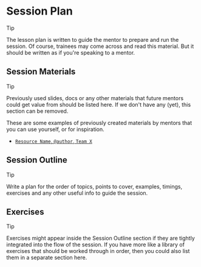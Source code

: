 # Session Plan

> [!TIP]
> The lesson plan is written to guide the mentor to prepare and run the session. Of course, trainees may come across and read this material. But it should be written as if you're speaking to a mentor.

## Session Materials

> [!TIP]
> Previously used slides, docs or any other materials that future mentors could get value from should be listed here. If we don't have any (yet), this section can be removed.

These are some examples of previously created materials by mentors that you can use yourself, or for inspiration.

- [`Resource Name`, `@author`, `Team X`]()

## Session Outline
> [!TIP]
> Write a plan for the order of topics, points to cover, examples, timings, exercises and any other useful info to guide the session.

## Exercises
> [!TIP]
> Exercises might appear inside the Session Outline section if they are tightly integrated into the flow of the session. If you have more like a library of exercises that should be worked through in order, then you could also list them in a separate section here.